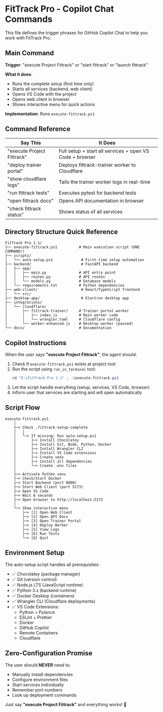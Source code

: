 # FitTrack Pro - Copilot Chat Commands

This file defines the trigger phrases for GitHub Copilot Chat to help you work with FitTrack Pro.

## Main Command

**Trigger**: "execute Project Fittrack" or "start fittrack" or "launch fittrack"

**What it does**:
- Runs the complete setup (first time only)
- Starts all services (backend, web client)
- Opens VS Code with the project
- Opens web client in browser
- Shows interactive menu for quick actions

**Implementation**: Runs `execute-fittrack.ps1`

## Command Reference

| Say This | It Does |
|----------|---------|
| "execute Project Fittrack" | Full setup + start all services + open VS Code + browser |
| "deploy trainer portal" | Deploys fittrack-trainer worker to Cloudflare |
| "show cloudflare logs" | Tails the trainer worker logs in real-time |
| "run fittrack tests" | Executes pytest for backend tests |
| "open fittrack docs" | Opens API documentation in browser |
| "check fittrack status" | Shows status of all services |

## Directory Structure Quick Reference

```
FitTrack Pro 1.1/
├── execute-fittrack.ps1          # Main execution script (ONE COMMAND!)
├── scripts/
│   └── auto-setup.ps1             # First-time setup automation
├── backend/                       # FastAPI backend
│   ├── app/
│   │   ├── main.py               # API entry point
│   │   ├── routes.py             # API routes
│   │   └── models.py             # Database models
│   └── requirements.txt          # Python dependencies
├── web-client/                    # React/TypeScript frontend
│   └── src/
├── desktop-app/                   # Electron desktop app
├── integrations/
│   └── cloudflare/
│       ├── fittrack-trainer/     # Trainer portal worker
│       │   ├── index.js          # Main worker code
│       │   └── wrangler.toml     # Cloudflare config
│       └── worker-enhanced.js    # Desktop worker (paused)
└── docs/                         # Documentation
```

## Copilot Instructions

When the user says **"execute Project Fittrack"**, the agent should:

1. Check if `execute-fittrack.ps1` exists at project root
2. Run the script using `run_in_terminal` tool:
   ```powershell
   cd "E:\FitTrack Pro 1.1" ; .\execute-fittrack.ps1
   ```
3. Let the script handle everything (setup, services, VS Code, browser)
4. Inform user that services are starting and will open automatically

## Script Flow

```
execute-fittrack.ps1
    │
    ├─> Check .fittrack-setup-complete
    │   │
    │   └─> If missing: Run auto-setup.ps1
    │       ├─> Install Chocolatey
    │       ├─> Install Git, Node, Python, Docker
    │       ├─> Install Wrangler CLI
    │       ├─> Install VS Code extensions
    │       ├─> Create venv
    │       ├─> Install all dependencies
    │       └─> Create .env files
    │
    ├─> Activate Python venv
    ├─> Check/Start Docker
    ├─> Start Backend (port 8000)
    ├─> Start Web Client (port 5173)
    ├─> Open VS Code
    ├─> Wait 8 seconds
    ├─> Open browser to http://localhost:5173
    │
    └─> Show interactive menu
        ├─> [1] Open Web Client
        ├─> [2] Open API Docs
        ├─> [3] Open Trainer Portal
        ├─> [4] Deploy Worker
        ├─> [5] View Logs
        ├─> [6] Run Tests
        └─> [Q] Quit
```

## Environment Setup

The auto-setup script handles all prerequisites:

- ✅ Chocolatey (package manager)
- ✅ Git (version control)
- ✅ Node.js LTS (JavaScript runtime)
- ✅ Python 3.x (backend runtime)
- ✅ Docker Desktop (containers)
- ✅ Wrangler CLI (Cloudflare deployments)
- ✅ VS Code Extensions:
  - Python + Pylance
  - ESLint + Prettier
  - Docker
  - GitHub Copilot
  - Remote Containers
  - Cloudflare

## Zero-Configuration Promise

The user should **NEVER** need to:
- Manually install dependencies
- Configure environment files
- Start services individually
- Remember port numbers
- Look up deployment commands

Just say **"execute Project Fittrack"** and everything works! 🚀
